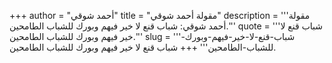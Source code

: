 +++
author = "أحمد شوقي"
title = "مقولة أحمد شوقي"
description = '''مقولة أحمد شوقي: شباب قنع لا خير فيهم وبورك للشباب الطامحين.'''
quote = '''شباب قنع لا خير فيهم وبورك للشباب الطامحين.'''
slug = '''شباب-قنع-لا-خير-فيهم-وبورك-للشباب-الطامحين'''
+++
شباب قنع لا خير فيهم وبورك للشباب الطامحين.
